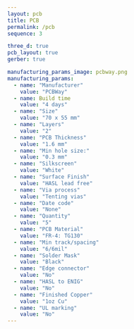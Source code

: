 ```yaml
---
layout: pcb
title: PCB
permalink: /pcb
sequence: 3

three_d: true
pcb_layout: true
gerber: true

manufacturing_params_image: pcbway.png
manufacturing_params:
  - name: "Manufacturer"
    value: "PCBWay"
  - name: Build time
    value: "4 days"
  - name: "Size"
    value: "70 x 55 mm"
  - name: "Layers"
    value: "2"
  - name: "PCB Thickness"
    value: "1.6 mm"
  - name: "Min hole size:"
    value: "0.3 mm"
  - name: "Silkscreen"
    value: "White"
  - name: "Surface Finish"
    value: "HASL lead free"
  - name: "Via process"
    value: "Tenting vias"
  - name: "Date code"
    value: "None"
  - name: "Quantity"
    value: "5"
  - name: "PCB Material"
    value: "FR-4: TG130"
  - name: "Min track/spacing"
    value: "6/6mil"
  - name: "Solder Mask"
    value: "Black"
  - name: "Edge connector"
    value: "No"
  - name: "HASL to ENIG"
    value: "No"
  - name: "Finished Copper"
    value: "1oz Cu"
  - name: "UL marking"
    value: "No"
---
```


<!-- display the comments in markdown, but not when rendered -->
<!-- markdownlint-disable MD033 -->

<!-- Steps to update hardware

Schematic in KiCad:
1. Change issue date and version of the schematic:
    File > Page Settings > Issue Date
    File > Page Settings > Revision
1. Create a schematic PDF file `schematic.pdf`
    File > Print > Check Print sheet reference and title block > Print > Save as PDF > Title : Project name V1.0 > Save in pcb/docs/schematic.pdf
1. Create a schematic PNG file `schematic.png`
    Open schematic.pdf in Preview > Format: PNG > Resolution 300 > schematic.png > images/pcb/schematic.png

PCB Layout in KiCad:
1. Change version number and date in layout Silscreen
1. Change issue date of the layout:
    File > Page Settings > Issue Date
1. Create a layout PDF file `layout.pdf`
    File > Print > Check `F.Cu`, `B.Cu`, `F.SilkS`, `B.SilkS`, `F.Mask`, `B.Mask`, `Edge.Cuts`, `F.CrtYrd`, `B.CrtYrd`, `F.Fab`, `B.Fab` > Save as PDF > Title : Project name V1.0 > Save in pcb/docs/layout.pdf
1. Create back layer screenshot `layout-back.png`
    View > Uncheck Show Grid > Enable all Front / Back layers > Select Silscreen layer > Flip view for Back layer > Take a screenshot
1. Create front layer screenshot of `layout-front.png`
1. Create screenshots of the 3D view `3dview-back.png` and `3dview-front.png`
    File > View > 3D Viewer > File > Export current view as PNG > images/pcb/3dview-front.png
-->
